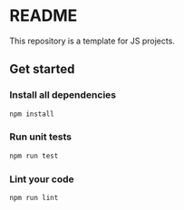 # README #

This repository is a template for JS projects.

## Get started ##

### Install all dependencies

```bash
npm install
```

### Run unit tests

```bash
npm run test
```

### Lint your code

```bash
npm run lint
```
